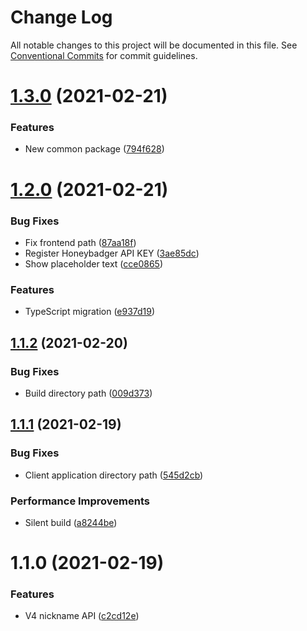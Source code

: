 # Change Log

All notable changes to this project will be documented in this file.
See [Conventional Commits](https://conventionalcommits.org) for commit guidelines.

# [1.3.0](https://github.com/garethlau/floatingfile-mono/compare/v1.2.0...v1.3.0) (2021-02-21)


### Features

* New common package ([794f628](https://github.com/garethlau/floatingfile-mono/commit/794f6281a0157bff4fa8263d123345d9493d7a65))






# [1.2.0](https://github.com/garethlau/floatingfile-mono/compare/v1.1.2...v1.2.0) (2021-02-21)


### Bug Fixes

* Fix frontend path ([87aa18f](https://github.com/garethlau/floatingfile-mono/commit/87aa18f7730509663662f3596de9d20aa45c2e6a))
* Register Honeybadger API KEY ([3ae85dc](https://github.com/garethlau/floatingfile-mono/commit/3ae85dc436c1f1463864bd4dabd959d908b305b3))
* Show placeholder text ([cce0865](https://github.com/garethlau/floatingfile-mono/commit/cce08656c3039444c1b3bf31c53e7a6983c5b6a1))


### Features

* TypeScript migration ([e937d19](https://github.com/garethlau/floatingfile-mono/commit/e937d1986dec6164a06f20fe47bc1814418712e5))





## [1.1.2](https://github.com/garethlau/floatingfile-mono/compare/v1.1.1...v1.1.2) (2021-02-20)


### Bug Fixes

* Build directory path ([009d373](https://github.com/garethlau/floatingfile-mono/commit/009d37300a3d791223976c8e5b7fb5e819975b77))





## [1.1.1](https://github.com/garethlau/floatingfile-mono/compare/v1.1.0...v1.1.1) (2021-02-19)


### Bug Fixes

* Client application directory path ([545d2cb](https://github.com/garethlau/floatingfile-mono/commit/545d2cbc0f9685d63fc176fe87b4e018516120fb))


### Performance Improvements

* Silent build ([a8244be](https://github.com/garethlau/floatingfile-mono/commit/a8244bebfdbb4eb10e4053335722496c3f49bad5))





# 1.1.0 (2021-02-19)


### Features

* V4 nickname API ([c2cd12e](https://github.com/garethlau/floatingfile-mono/commit/c2cd12e903a074a077cdd5ba33289368bfe105f4))
